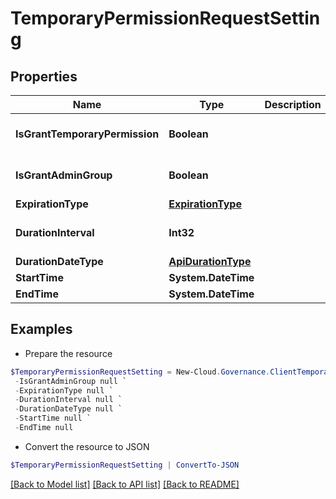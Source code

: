 # TemporaryPermissionRequestSetting
## Properties

Name | Type | Description | Notes
------------ | ------------- | ------------- | -------------
**IsGrantTemporaryPermission** | **Boolean** |  | [optional] [default to $false]
**IsGrantAdminGroup** | **Boolean** |  | [optional] [default to $false]
**ExpirationType** | [**ExpirationType**](ExpirationType.md) |  | [optional] 
**DurationInterval** | **Int32** |  | [optional] [default to 0]
**DurationDateType** | [**ApiDurationType**](ApiDurationType.md) |  | [optional] 
**StartTime** | **System.DateTime** |  | [optional] 
**EndTime** | **System.DateTime** |  | [optional] 

## Examples

- Prepare the resource
```powershell
$TemporaryPermissionRequestSetting = New-Cloud.Governance.ClientTemporaryPermissionRequestSetting  -IsGrantTemporaryPermission null `
 -IsGrantAdminGroup null `
 -ExpirationType null `
 -DurationInterval null `
 -DurationDateType null `
 -StartTime null `
 -EndTime null
```

- Convert the resource to JSON
```powershell
$TemporaryPermissionRequestSetting | ConvertTo-JSON
```

[[Back to Model list]](../README.md#documentation-for-models) [[Back to API list]](../README.md#documentation-for-api-endpoints) [[Back to README]](../README.md)


